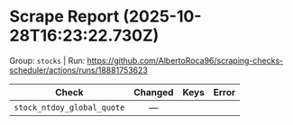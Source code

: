 # Scrape Report (2025-10-28T16:23:22.730Z)

Group: `stocks`  |  Run: https://github.com/AlbertoRoca96/scraping-checks-scheduler/actions/runs/18881753623

| Check | Changed | Keys | Error |
|---|:---:|:--|:--|
| `stock_ntdoy_global_quote` | — |  |  |

